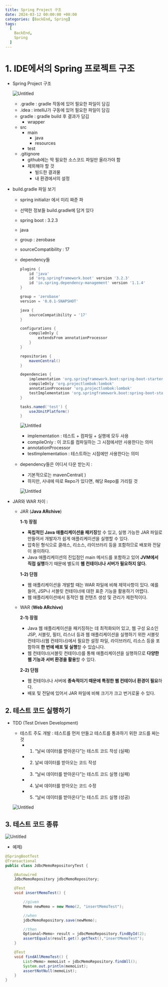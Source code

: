 ```yaml
---
title: Spring Project 구조
date: 2024-03-12 00:00:00 +00:00
categories: [BackEnd, Spring]
tags:
  [
    BackEnd,
    Spring
  ]
---
```


# 1. IDE에서의 Spring 프로젝트 구조

- Spring Project 구조
    
    ![Untitled](https://prod-files-secure.s3.us-west-2.amazonaws.com/97f8f071-477d-4db3-a9c0-4dad109b848c/a5579e14-af59-42ed-8185-88e64340cdc1/Untitled.png)
    
    - .gradle : gradle 작동에 있어 필요한 파일이 담김
    - .idea : intelliJ가 구동에 있어 필요한 파일이 담김
    - gradle : gradle build 후 결과가 담김
        - wrapper
    - src
        - main
            - java
            - resources
        - test
    - .gitignore
        - github에는 딱 필요한 소스코드 파일만 올라가야 함
        - 제외해야 할 것
            - 빌드한 결과물
            - 내 환경에서의 설정
    
- build.gradle 파일 보기
    - spring initializr 에서 미리 짜준 파
    - 선택한 정보들 build.gradle에 담겨 있다
    - spring boot : 3.2.3
    - java
    - group : zerobase
    - sourceCompatibility : 17
    - dependency들
        
        ```groovy
        plugins {
        	id 'java'
        	id 'org.springframework.boot' version '3.2.3'
        	id 'io.spring.dependency-management' version '1.1.4'
        }
        
        group = 'zerobase'
        version = '0.0.1-SNAPSHOT'
        
        java {
        	sourceCompatibility = '17'
        }
        
        configurations {
        	compileOnly {
        		extendsFrom annotationProcessor
        	}
        }
        
        repositories {
        	mavenCentral()
        }
        
        dependencies {
        	implementation 'org.springframework.boot:spring-boot-starter-web'
        	compileOnly 'org.projectlombok:lombok'
        	annotationProcessor 'org.projectlombok:lombok'
        	testImplementation 'org.springframework.boot:spring-boot-starter-test'
        }
        
        tasks.named('test') {
        	useJUnitPlatform()
        }
        
        ```
        
        ![Untitled](https://prod-files-secure.s3.us-west-2.amazonaws.com/97f8f071-477d-4db3-a9c0-4dad109b848c/a8ee2833-99d9-4045-ac08-7739782159cc/Untitled.png)
        
        - implementation : 테스트 + 컴파일 + 실행에 모두 사용
        - compileOnly : 이 코드를 컴파일하는 그 시점에서만 사용한다는 의미
        - annotationProcessor
        - testImplementation : 테스트하는 시점에만 사용한다는 의미
    - dependency들은 어디서 다운 받는지 :
        - 기본적으로는 mavenCentral( )
        - 하지만, 사내에 따로 Repo가 있다면, 해당 Repo를 가리킬 것
        
        ![Untitled](https://prod-files-secure.s3.us-west-2.amazonaws.com/97f8f071-477d-4db3-a9c0-4dad109b848c/acdc2d12-f948-4f76-88f3-77ecf85bcb7d/Untitled.png)
        
- JAR와 WAR 차이 :
    - JAR (**Java ARchive**)
        
        **1-1) 장점**
        
        - **독립적인 Java 애플리케이션을 패키징**할 수 있고, 실행 가능한 JAR 파일로 만들어서 개발자가 쉽게 애플리케이션을 실행할 수 있다.
        - 압축된 형식으로 클래스, 리소스, 라이브러리 등을 포함하므로 배포와 전달이 용이하다.
        - Java 애플리케이션의 진입점인 main 메서드를 포함하고 있어 **JVM에서 직접 실행**하기 때문에 별도의 **웹 컨테이너나 서버가 필요하지 않다.**
        
        **1-2) 단점**
        
        - 웹 애플리케이션을 개발할 때는 WAR 파일에 비해 제약사항이 있다. 예를 들어, JSP나 서블릿 컨테이너에 대한 표준 기능을 활용하기 어렵다.
        - 웹 애플리케이션에서 동적인 웹 컨텐츠 생성 및 관리가 제한적이다.
        
    - WAR (**Web ARchive)**
        
        **2-1) 장점**
        
        - Java 웹 애플리케이션을 패키징하는 데 최적화되어 있고, 웹 구성 요소인 JSP, 서블릿, 필터, 리스너 등과 웹 애플리케이션을 실행하기 위한 서블릿 컨테이너(웹 컨테이너)에서 필요한 설정 파일, 라이브러리, 리소스 등을 포함하여 **한 번에 배포 및 실행**할 수 있습니다.
        - 웹 컨테이너(서블릿 컨테이너)를 통해 애플리케이션을 실행하므로 **다양한 웹 기능과 서버 환경을 활용**할 수 있다.
        
        **2-2) 단점**
        
        - 웹 컨테이너나 서버에 **종속적이기 때문에 특정한 웹 컨테이너 환경이 필요**하다.
        - 배포 및 전달에 있어서 JAR 파일에 비해 크기가 크고 번거로울 수 있다.

## 2. 테스트 코드 실행하기

- TDD (Test Driven Development)
    - 테스트 주도 개발 : 테스트를 먼저 만들고 테스트를 통과하기 위한 코드를 짜는 것
        - 1) “날씨 데이터를 받아온다”는 테스트 코드 작성 (실패)
        - 2) 날씨 데이터를 받아오는 코드 작성
        - 3) “날씨 데이터를 받아온다”는 테스트 코드 실행 (실패)
        - 4) 날씨 데이터를 받아오는 코드 수정
        - 5) “날씨 데이터를 받아온다”는 테스트 코드 실행 (성공)
    
    ![Untitled](https://prod-files-secure.s3.us-west-2.amazonaws.com/97f8f071-477d-4db3-a9c0-4dad109b848c/d6e5b693-1dc6-43c7-a569-cadf422aeb3a/Untitled.png)
    

## 3. 테스트 코드 종류

![Untitled](https://prod-files-secure.s3.us-west-2.amazonaws.com/97f8f071-477d-4db3-a9c0-4dad109b848c/7eed4d1a-2910-4500-af31-5b2b0950d064/Untitled.png)

- 예제)
```java
@SpringBootTest
@Transactional
public class JdbcMemoRepositoryTest {

    @Autowired
    JdbcMemoRepository jdbcMemoRepository;

    @Test
    void insertMemoTest() {

        //given
        Memo newMemo = new Memo(2, "insertMemoTest");

        //when
        jdbcMemoRepository.save(newMemo);

        //then
        Optional<Memo> result = jdbcMemoRepository.findById(2);
        assertEquals(result.get().getText(),"insertMemoTest");
    }

    @Test
    void findAllMemoTest() {
        List<Memo> memoList = jdbcMemoRepository.findAll();
        System.out.println(memoList);
        assertNotNull(memoList);
    }
}
```
